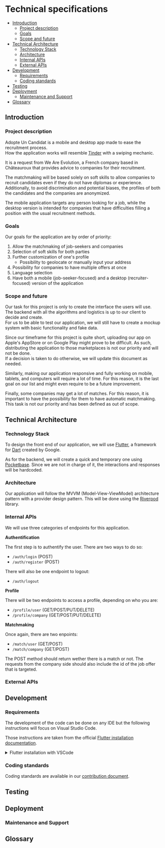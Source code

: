 <!-- Somewhere: No budget -->

# Technical specifications

- [Introduction](#introduction)
  - [Project description](#project-description)
  - [Goals](#goals)
  - [Scope and future](#scope-and-future)
- [Technical Architecture](#technical-architecture)
  - [Technology Stack](#technology-stack)
  - [Architecture](#architecture)
  - [Internal APIs](#internal-apis)
  - [External APIs](#external-apis)
- [Development](#development)
  - [Requirements](#requirements)
  - [Coding standards](#coding-standards)
- [Testing](#testing)
- [Deployment](#deployment)
  - [Maintenance and Support](#maintenance-and-support)
- [Glossary](#glossary)



## Introduction

### Project description

Adopte Un Candidat is a mobile and desktop app made to ease the recruitment process. \
How the application works will resemble [Tinder](https://tinder.com/) with a swiping mechanic.

It is a request from We Are Evolution, a French company based in Châteauroux that provides advice to companies for their recruitment.

The matchmaking will be based solely on soft skills to allow companies to recruit candidates even if they do not have diplomas or experience. Additionally, to avoid discrimination and potential biases, the profiles of both the candidates and the companies are anonymized.

The mobile application targets any person looking for a job, while the desktop version is intended for companies that have difficulties filling a position with the usual recruitment methods.

### Goals

Our goals for the application are by order of priority:
1. Allow the matchmaking of job-seekers and companies
2. Selection of soft skills for both parties
3. Further customization of one's profile
   - Possibility to geolocate or manually input your address
4. Possibility for companies to have multiple offers at once
5. Language selection
6. Have both a mobile (job-seeker-focused) and a desktop (recruiter-focused) version of the application

### Scope and future

Our task for this project is only to create the interface the users will use. The backend with all the algorithms and logistics is up to our client to decide and create. <!-- Give hints on how to do it? --> \
For us to be able to test our application, we will still have to create a mockup system with basic functionality and fake data.

Since our timeframe for this project is quite short, uploading our app on Apple's AppStore or on Google Play might prove to be difficult. As such, distributing the application to those marketplaces is not our priority and will not be done. \
If a decision is taken to do otherwise, we will update this document as needed.

Similarly, making our application responsive and fully working on mobile, tablets, and computers will require a lot of time. For this reason, it is the last goal on our list and might even require to be a future improvement.

Finally, some companies may get a lot of matches. For this reason, it is important to have the possibility for them to have automatic matchmaking. This task is not our priority and has been defined as out of scope.



## Technical Architecture

### Technology Stack

To design the front end of our application, we will use [Flutter](https://flutter.dev/), a framework for [Dart](https://dart.dev/) created by Google.

As for the backend, we will create a quick and temporary one using [Pocketbase](https://pocketbase.io/). Since we are not in charge of it, the interactions and responses will be hardcoded.

### Architecture

Our application will follow the MVVM (Model-View-ViewModel) architecture pattern with a provider design pattern. This will be done using the [Riverpod](https://riverpod.dev/) library.

<!-- Component diagram here -->

### Internal APIs

We will use three categories of endpoints for this application.

**Authentification**

The first step is to authentify the user. There are two ways to do so:
- `/auth/login` (POST)
- `/auth/register` (POST)

There will also be one endpoint to logout:
- `/auth/logout`

**Profile**

There will be two endpoints to access a profile, depending on who you are:
- `/profile/user` (GET/POST/PUT/DELETE)
- `/profile/company` (GET/POST/PUT/DELETE)

**Matchmaking**

Once again, there are two enpoints:
- `/match/user` (GET/POST)
- `/match/company` (GET/POST)

The POST method should return wether there is a match or not. The requests from the company side should also include the id of the job offer that is targeted.

### External APIs

<!-- Google sign-in -->

## Development

### Requirements

The development of the code can be done on any IDE but the following instructions will focus on Visual Studio Code.

Those instructions are taken from the official [Flutter installation documentation](https://docs.flutter.dev/get-started/install).

<details>
<summary>Flutter installation with VSCode</summary>

1. If you have not done so already, download [Git](https://git-scm.com/downloads).
2. First, ensure your VSCode is up to date. Then install the [Flutter extension](vscode:extension/Dart-Code.flutter).
3. Then open the Command Palette (Ctrl/⌘+Shift+P), run `Flutter: New Project`, and click on the **Download SDK** button.
4. Select a path that does not contain spaces or requires elevated privileges.
5. On Windows, once the installation is complete, you may click on **Add SDK to PATH** if you wish to.

To ensure the code works properly, please also install the Android emulator:

1. If you do not have it already, download [Android Studio](https://developer.android.com/studio).
2. On the welcome page, click on **More Options**, then **Virtual Device Manager**
3. On the new window, click on **Create virtual device**, select a device from the list, and hit **Next**
4. Select (and download) a system image and continue the setup to the end.
5. Back in VSCode, start debugging the program. This will show a list of available devices. Select the emulator you just created.

</details>

### Coding standards

Coding standards are available in our [contribution document](../../CONTRIBUTING.md).

## Testing
<!-- Type (unit, integration, ...) -->
<!-- Tools -->
<!-- Bug tracking -->

## Deployment
<!-- Only on Play Store for now, beta version -->
<!-- GH actions -->

### Maintenance and Support
<!-- Documentation and hand-over -->
<!-- Support handled by company -->

## Glossary
<!-- TODO -->